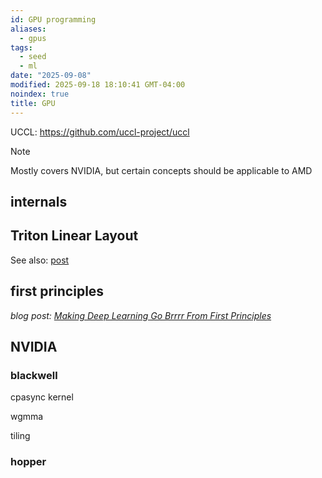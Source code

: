 ```yaml
---
id: GPU programming
aliases:
  - gpus
tags:
  - seed
  - ml
date: "2025-09-08"
modified: 2025-09-18 18:10:41 GMT-04:00
noindex: true
title: GPU
---
```


UCCL: https://github.com/uccl-project/uccl

> [!note]
>
> Mostly covers NVIDIA, but certain concepts should be applicable to AMD

## internals

## Triton Linear Layout

See also: [post](https://www.lei.chat/posts/triton-linear-layout-concept/)

## first principles

_blog post: [Making Deep Learning Go Brrrr From First Principles](https://horace.io/brrr_intro.html)_

## NVIDIA

### blackwell

cpasync kernel

wgmma

tiling

### hopper
